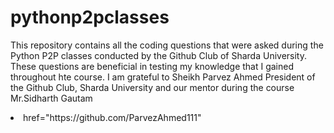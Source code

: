 # pythonp2pclasses



This repository contains all the coding questions that were asked during the Python P2P classes conducted by the Github Club of Sharda University. These questions are beneficial in testing my knowledge that I gained throughout hte course.
I am grateful to Sheikh Parvez Ahmed President of the Github Club, Sharda University
and our mentor during the course Mr.Sidharth Gautam

 <li><a> href="https://github.com/ParvezAhmed111"</a>   
